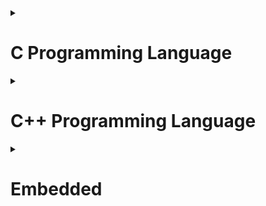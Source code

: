 <details>
<summary><h1>C Programming Language</h1></summary>
<!-- ----------------------------------C Bassic-------------------------------------------- -->
<details>
<summary><h2>C cơ bản</h2></summary>

<details>
<summary><h3>Kiểu dữ liệu</h3></summary>

- `uint8_t` = `unsigned char` là biến có 8 bit (ô nhớ), giá trị của biến này nằm trong khoảng từ $[0 \to (2^8-1)]$ hay $[0 \to 255]$
- `int8_t` = `char` là biến có 8 bit (ô nhớ), giá trị của biến này nằm trong khoảng từ $[(-\frac{2^8}{2}) \to (\frac{2^8}{2}-1)]$ hay $[(-128) \to 127]$
- `uint16_t` = `unsigned short` là biến có 16 bit (ô nhớ), giá trị của biến này nằm trong khoảng từ $[0 \to (2^{16}-1)]$ hay $[0 \to 65,535]$
- `int16_t` = `short` là biến có 16 bit (ô nhớ), giá trị của biến này nằm trong khoảng từ $[(-\frac{2^{16}}{2}) \to (\frac{2^{16}}{2}-1)]$ hay $[(-32,768) \to 32,767]$
- `uint32_t` = `unsigned int` là biến có 32 bit (ô nhớ), giá trị của biến này nằm trong khoảng từ $[0 \to (2^{32}-1)]$ hay $[0 \to 4,294,967,295]$
- `int32_t` = `int` là biến có 32 bit (ô nhớ), giá trị của biến này nằm trong khoảng từ $[(-\frac{2^{32}}{2}) \to (\frac{2^{32}}{2}-1)]$ hay $[(-2,147,483,648) \to 2,147,483,647]$
- `uint64_t` = `unsigned long long` là biến có 64 bit (ô nhớ), giá trị của biến này nằm trong khoảng từ $[0 \to (2^{64}-1)]$ hay $[0 \to 18,446,744,073,709,551,615]$
- `int64_t` = `long long` là biến có 64 bit (ô nhớ), giá trị của biến này nằm trong khoảng từ $[(-\frac{2^{64}}{2}) \to (\frac{2^{64}}{2}-1)]$ hay $[(-9,223,372,036,854,775,808) \to 9,223,372,036,854,775,807]$
- Nếu biến nằm ngoài khoảng giá trị của nó thì chương trình sẽ báo lỗi.

</details>

<details>
<summary><h3>Typedef</h3></summary>

- Cú pháp: 
```c 
typedef <Kiểu dữ liệu cũ> (<Kiểu dữ liệu tham số> tham số);
```
- `typedef` được sử dụng để định nghĩa một cái tên mới cho một kiểu dữ liệu đã tồn tại. 
Bằng cách sử dụng `typedef`, chúng ta có thể đặt một tên dễ nhớ và sử dụng lại cho một kiểu dữ liệu phức tạp hoặc có tên dài. 
- Ví dụ: 
```c
typedef int typeInt; //typeInt chính là int
typeInt a = 10;      //= int a = 10;
``` 
- Việc sử dụng `typedef` có thể giúp mã lệnh dễ đọc và dễ hiểu hơn, đặc biệt là khi bạn đang làm việc với các kiểu dữ liệu phức tạp như struct, con trỏ hoặc danh sách liên kết.

</details> 

<details>
<summary><h3>Hàm</h3></summary>

- Cú pháp: 
```c
<kiểu trả về> <tên hàm>(<tham số 1>, <tham số 2>, ...) 
{
  // Mã lệnh 
  // ...
  //return ...; (nếu kiểu trả về khác kiểu void)
}
```
- Ví dụ:
```c
int tinhTong(int a, int b) 
{
  return a+b; 
}
```
- Hàm đơn giản cũng chỉ là 1 chương trình
- Hàm được sử dụng khi cần lặp đi lặp lại 1 công việc giống nhau nhiều lần.
</details>

<details>
<summary><h3>Struct</h3></summary>

- Cú pháp: 
```c
struct <tên struct>
{
  // <kiểu dữ liệu 1> biến1;
  // <kiểu dữ liệu 2> biến2;
  // ...
};
```
- Ví dụ:
```c
struct sinhVien
{
  float diem;
  int tuoi;
};
```
- Struct dùng để định nghĩa một kiểu dữ liệu mới, bao gồm nhiều kiểu dữ liệu khác nhau.
- Có nhiều cách để khai báo phần tử cho biến có kiểu dữ liệu từ struct
- Cách 1:
```c
struct sinhVien sv1;
sv1.diem = 9.3;
sv1.tuoi = 20;
```
- Cách 2:
```c
struct sinhVien sv1;
sv1 = {.diem = 9.3, .tuoi = 20};
//hoặc sv1 = {.tuoi = 20, .diem = 9.3};
```
- Cách 3:
```c
struct sinhVien sv1;
sv1 = {9.3, 20};
```
- Ví dụ:
```c
struct sinhVien
{
  float diem;
  int tuoi;
};

int main()
{
  struct sinhVien sv1; //khai báo biến sv1 thuộc kiểu dữ liệu sinhVien
  //gán giá trị cho từng phần tử của sv1
  sv1.diem = 9.3;
  sv1.tuoi = 20;
  printf("%f %d", sv1.diem, sv1.tuoi);
  return 0;
}
```
Output: `9.300000 20`
</details>

<details>
<summary><h3>Vòng lặp</h3></summary>

<details>
<summary><h4>for()</h4></summary>

- Cú pháp:
```c
for(<vùng khởi tạo biến ban đầu>; <vùng điều kiện>; <vùng thuật toán>)
{
  //câu lệnh sẽ được thực hiện nếu điều kiện đúng
}
```
- Ví dụ:
```c
for(int i=0; i<10; i++)
{
  printf("%d ",i);
}
```
Output: `0 1 2 3 4 5 6 7 8 9`
- Cách vòng lặp for chạy:
  - Bước 1. Khởi tạo biến ban đầu
  - Bước 2. So sánh với điều kiện
  - Bước 3. Thực hiện chương trình bên trong vòng lặp (nếu điều kiện đúng)
  - Bước 4. Tăng giá trị
  - Bước 5. Thực hiện lại Bước 1 cho đến khi điều kiện sai
- Vùng khởi tạo biến ban đầu:
  - Ta có thể khởi tạo biến gì cũng được
  - Hoặc không khởi tạo biến (để trống vùng đó cũng được)
- Vùng điều kiện:
  - Thường vùng này sẽ là một lệnh so sánh (chương trình sẽ dừng khi điều kiện sai).
  - Đôi khi ta có thể để trống vùng này được.
  - Khi để trống thì điều kiện là luôn đúng (vòng for chạy mãi mãi)
- Vùng thuật toán:
  - Ta có thể để trống vùng này được
  - Vùng thuật toán sẽ được thực hiện sau khi chạy xong code ở bên trong vòng lặp for
</details>

<details>
<summary><h4>while()</h4></summary>

- Cú pháp:
```c
while(điều kiện)
{
  //câu lệnh sẽ được thực hiện nếu điều kiện đúng
}
```
- Ví dụ:
```c
int i = 0;
while(i<10)
{
  printf("%d ",i);
  i++;
}
```
Output: `0 1 2 3 4 5 6 7 8 9`
- Cách vòng lặp `while()` chạy:
  - Bước 1. Tạo biến ban đầu bên ngoài vòng `while()`.
  - Bước 2. So sánh với điều kiện.
  - Bước 3. Thực hiện chương trình bên trong vòng lặp (nếu điều kiện đúng).
  - Bước 4. Tăng giá trị cho biến.
  - Bước 5. Thực hiện lại Bước 1 cho đến khi điều kiện sai.
- Lưu ý:
  - Đôi khi vòng lặp `while()` sẽ không có câu lệnh so sánh trong điều kiện.
  - Khi đó `while(0)` (điều kiện bằng 0)-> vòng lặp sẽ không bao giờ chạy.
  - Khi đó `while(1)` (điều kiện khác 0) -> vòng lặp sẽ lặp lại vô hạn lần.
  - Chỉ khi có tác động từ bên ngoài để kích hoạt `exit(1)` thì `while(1)` mới dừng.
</details>

<details>
<summary><h4>do - while()</h4></summary>

- Cú pháp:
```c
do
{
  //câu lệnh sẽ được thực hiện đầu tiên hoặc nếu điều kiện đúng ở lần lặp thứ 2 trở đi
} while(điều kiện);
```
- Ví dụ:
```c
int i = 10;
do
{
  printf("%d ",i);
  i++;
} while(i<10);
```
Output: `10`
- Cách vòng lặp `do-while()` chạy:
  - Bước 1. Tạo biến ban đầu bên ngoài vòng `do-while()`.
  - Bước 2. Thực hiện chương trình bên trong vòng lặp (nếu là lần đầu chạy vòng lặp hoặc điều kiện đúng).
  - Bước 3. Tăng giá trị cho biến.
  - Bước 4. So sánh với điều kiện.
  - Bước 5. Thực hiện lại Bước 1 cho đến khi điều kiện sai.
- Lưu ý:
  - Vòng lặp `do-while()` khác với `while()` là sẽ thực hiện chương trình bên trong vòng lặp ít nhất 1 lần (kể cả khi điều kiện có sai).
  - Ứng dụng cho việc nhập dữ liệu từ bàn phím.
</details>

<details>
<summary><h4>Break</h4></summary>

- Cú pháp:
```c
break;
```
- Ví dụ:
```c
for(int i=0; i<10; i++)
{
  if(i==5) break;
  printf("%d\n",i);
}
```
Output: `0 1 2 3 4`
- `break` dùng để thoát ra khỏi vòng lặp ngay lặp tức
</details>

<details>
<summary><h4>Continue</h4></summary>

- Cú pháp:
```c
continue;
```
- Ví dụ:
```c
for(int i=0; i<10; i++)
{
  if(i==5) continue;
  printf("%d\n",i);
}
```
Output: `0 1 2 3 4 6 7 8 9`
- `continue` dùng để thoát ra khỏi vòng lặp hiện tại và thực hiện tiếp vòng lặp mới
</details>
</details>

<details>
<summary><h3>Cấu trúc rẽ nhánh</h3></summary>

<details>
<summary><h4>if() - else if() - else</h4></summary>

- Cú pháp:
```c
if(điều kiện)
{
  //câu lệnh sẽ được thực hiện nếu điều kiện đúng.
}
else if(điều kiện)
{
  //câu lệnh sẽ được thực hiện nếu điều kiện đúng.
}
else
{
  //câu lệnh sẽ được thực hiện nếu tất cả các điều kiện trên không đúng.
}
```
- Ví dụ:
```c
float diem = 9;
if(diem >= 8)
{
  printf("Gioi\n");
}
else if(diem >= 6.5)
{
  printf("Kha\n");
}
else if(diem >= 5)
{
  printf("Trung Binh\n");
}
else
{
  printf("Yeu\n");
}
```
Output: `10`
- Cách cấu trúc rẽ nhánh `if()` chạy:
  - Bước 1. Tạo biến ban đầu bên ngoài vòng `if()`.
  - Bước 2. So sánh tuần tự tất cả các điều kiện
  - Bước 3. Khi gặp điều kiện đúng, thực hiện chương trình bên trong điều kiện đó
  - Bước 4. Thoát ra khỏi cấu trúc `if() - else if() - else` (kể cả điều kiện phía sau có đúng).
- Lưu ý:
  - `if() - else if() - else` chỉ thực hiện so sánh tuần tự tất cả các điều kiện.
  - Chương trình sẽ thoát ra khỏi cấu trúc `if() - else if() - else` sau khi thực hiện hết chương trình bên trong điều kiện đúng đầu tiên.
  - Và không so sánh những điều kiện còn lại dù điều kiện sau đó có đúng.
</details>

<details>
<summary><h4>switch() - case</h4></summary>

- Cú pháp:
```c
switch(biến)
{
  case constant1:
    //lệnh
    break;
  case constant2:
    //lệnh
    break;
  .
  .
  .
  default:
    //lệnh
}
```
- Ví dụ:
```c
int a = 1;
switch a:
{
  case 0:
    printf("0\n");
    break;
  case 1:
    printf("1\n");
    break;
  .
  .
  .
  default:
    printf("dafault\n");
}
```
Output: `1`
- Cách cấu trúc lựa chọn `switch() - case` chạy:
  - Bước 1. Tạo biến ban đầu bên ngoài vòng `switch() - case`.
  - Bước 2. So sánh tuần tự biến có bằng một trong số các giá trị có trong `case` hay không. Nếu không có thì sẽ thực hiện chương trình ở `default`.
  - Bước 3. Khi gặp giá trị đúng, thực hiện chương trình bên trong `case` đó.
  - Bước 4. Thoát ra khỏi cấu trúc `switch() - case`.
- Lưu ý:
  - Mỗi `case` đều phải có `break;`. 
  - Trừ `default` mới không cần `break;`
  - Nếu không có `break;` thì chương trình sẽ bắt đầu chạy từ case đúng cho đến hết tất cả các lệnh của code block trong `switch() - case`
</details>
</details>

<details>
<summary><h3>Enum</h3></summary>

- Cú pháp:
```c
enum <tên kiểu dữ liệu mới> {giá trị 1, giá trị 2,...,giá trị n};
```
- Ví dụ:
```c
enum Thu {Thu2, Thu3, Thu4,..., CN};
enum Thu thu = Thu2; //`thu` có kiểu dữ liệu là `Thu` và giá trị bằng `Thu2` (hay là 0)
```
- Hoặc sử dụng `typedef`
```c
typedef enum {Thu2, Thu3, Thu4 = 4, Thu5, Thu6, Thu7 = 10, CN}Thu;
Thu thu = Thu2; //`thu` có kiểu dữ liệu là `Thu` và giá trị bằng `Thu2` (hay là 0)
printf("%d\n", Thu2); //Output: 0
printf("%d\n", Thu3); //Output: 1
printf("%d\n", Thu4); //Output: 4
printf("%d\n", Thu5); //Output: 5
printf("%d\n", Thu6); //Output: 6
printf("%d\n", Thu7); //Output: 10
printf("%d\n", CN);   //Output: 11
```
- `enum` được dùng để biến tên thành số.
- Mục đích là để người đọc dễ hiểu code.
- Phần tử đầu tiên trong `enum` có giá trị là 0 (nếu không gán giá trị).
- Và các phần tử tiếp theo có giá trị tăng thêm 1 so với phần tử trước đó.
- Ta cũng có thể gán giá trị cho từng phần từ bằng toán tử `=` trong khai báo `enum`
- Lúc đó, những phần tử theo sau phần tử được gán giá trị sẽ được tăng thêm 1 so với phần tử trước nó (ví dụ ở trên).
</details>
</details>
<!-- ----------------------------------Pointer-------------------------------------------- -->
<details>
<summary><h2>Con trỏ</h2></summary>

<details>
<summary><h4>Pointer</h4></summary>

- Cú pháp:
```c
<kiểu dữ liệu của biến mà con trỏ trỏ tới> *<tên con trỏ>;
```
- Ví dụ:
```c
int *ptr;
```
- Con trỏ (Pointer) có 3 giá trị chính là: `&ptr`, `ptr` và `*ptr`.
- `&ptr` là địa chỉ của con trỏ.
- `ptr` là giá trị của con trỏ = địa chỉ của biến mà con trỏ trỏ tới.
- `*ptr` là giá trị của biến mà con trỏ trỏ tới.
- Sử dụng:
```c
#include <stdio.h>

int main()
{
    int a = 10;
    int *ptr = &a;

    printf("Dia chi cua ptr _ &ptr = %p\n", &ptr);
    printf("Gia tri cua ptr _ ptr = %p\n", ptr);
    printf("Gia tri ma con tro ptr tro toi _ *ptr = %d\n", *ptr);
    printf("Dia chi cua bien a _ &a = %p\n", &a);
    printf("Gia tri cua bien a _ a = %d\n", a);

    return 0;
}
```
Output: 
```c
Dia chi cua ptr _ &ptr = 0061FF18
Gia tri cua ptr _ ptr = 0061FF1C
Gia tri ma con tro ptr tro toi _ *ptr = 10
Dia chi cua bien a _ &a = 0061FF1C
Gia tri cua bien a _ a = 10
```
- Như vậy ta thấy: `ptr = &a`, `*ptr = a`.
- Lưu ý:
  - Kiểu dữ liệu trả về của con trỏ phải trùng với kiểu dữ liệu mà biến của con trỏ trỏ tới.
- Con trỏ `void`
  - Kiểu dữ liệu `void` khi được khai báo cho con trỏ, con trỏ đó có thể trỏ đến mọi kiểu dữ liệu.
  - Khi là con trỏ `void` ta vẫn có lấy địa chỉ và giá trị con trỏ được.
  - Nhưng không lấy được giá trị mà con trỏ trỏ đến.
  - Để lấy giá trị mà con trỏ `void` trỏ đến, ta phải gán kiểu dữ liệu cho con trỏ mới có thể truy xuất giá trị của biến mà con trỏ đó trỏ tới.
- Ví dụ:
```c
#include <stdio.h>

int main()
{
    int a = 10;
    void *ptr = &a;
    
    printf("Dia chi cua ptr: %p\n", &ptr);
    printf("Gia tri cua ptr: %p\n", ptr);
    printf("Gia tri ma con tro ptr tro toi: %d\n", *ptr);
    printf("Dia chi cua bien a: %p\n", &a);
    printf("Gia tri cua bien a: %d\n", a);

    return 0;
}
```
Output: 
```c
Pointer.c: In function 'main':
Pointer.c:10:52: warning: dereferencing 'void *' pointer
     printf("Gia tri ma con tro ptr tro toi: %d\n", *ptr);
                                                    ^~~~
Pointer.c:10:5: error: invalid use of void expression
     printf("Gia tri ma con tro ptr tro toi: %d\n", *ptr);
     ^~~~~~
```
- Ép kiểu thành `int *`
```c
#include <stdio.h>

int main()
{
    int a = 10;
    void *ptr = &a;

    printf("Dia chi cua ptr: %p\n", &ptr);
    printf("Gia tri cua ptr: %p\n", ptr);
    printf("Gia tri ma con tro ptr tro toi: %d\n", *((int*)ptr));
    printf("Dia chi cua bien a: %p\n", &a);
    printf("Gia tri cua bien a: %d\n", a);

    return 0;
}
```
Output: 
```c
Dia chi cua ptr: 0061FF18
Gia tri cua ptr: 0061FF1C
Gia tri ma con tro ptr tro toi: 10
Dia chi cua bien a: 0061FF1C
Gia tri cua bien a: 10
```
</details>

<details>
<summary><h4>Pointer NULL</h4></summary>

- Vấn đề thực tế:
```c
#include <stdio.h>

int main()
{
    int *ptr;
    printf("%p\n",&ptr);
    printf("%p\n",ptr);
    printf("%d\n",*ptr);
    return 0;
}
```
Output: 
```c
0061FF1C
00400080
17744
```
- Khi này con trỏ mà ta khai báo trỏ đến vùng nhớ không xác định
- Không thể kiểm soát vùng nhớ, dễ gây ra hiện lấy hoặc thay đổi sai giá trị làm sai cả chương trình.
- Giải pháp:
- Ta cần khai báo con trỏ chưa dùng đến bằng `NULL` để con trỏ không trỏ vào đâu cả.
- Cú pháp:
```c
<kiểu dữ liệu của biến mà con trỏ trỏ tới> *<tên con trỏ> = NULL;
```
- Ví dụ:
```c
int *ptr = NULL;
```
- Khắc phục:
```c
#include <stdio.h>

int main()
{
    int *ptr = NULL;
    printf("%p\n",&ptr);
    printf("%p\n",ptr);
    printf("%d\n",*ptr);
    return 0;
}
```
Output:
```c
0061FF1C
00000000

```
- Nhìn vào Output của đoạn code trên, ta có thể thấy:
  - Con trỏ `NULL` vẫn có địa chỉ.
  - Nhưng con trỏ `NULL` không có giá trị cũng như giá trị của biến mà con trỏ trỏ đến.
- Lưu ý:
  - Khi khai báo con trỏ mà chưa sử dụng. Ta nên khai báo con trỏ đó bằng `NULL`.
  - Sau khi sử dụng xong con trỏ. Ta cũng nên khai báo con trỏ đó bằng `NULL`.
</details>

<details>
<summary><h4>Function Pointer</h4></summary>

- Cú pháp:
```c
<kiểu dữ liệu của hàm mà con trỏ trỏ tới> (*<tên con trỏ>)(<kiểu dữ liệu tham số 1>, <kiểu dữ liệu tham số 2>,...);
```
- Ví dụ:
```c
int (*phepTinh)(int, int);
```
- Sử dụng:
```c
#include <stdio.h>

int tong(int a, int b)
{
  return a+b;
}

int main()
{
    int a = 10, b = 20;
    int (*phepTinh)(int, int) = tong;
    printf("%d + %d = %d", a, b, phepTinh(a,b));
    return 0;
}
```
Output: `10 + 20 = 30`
- Con trỏ hàm dùng để thay thế cho hàm.
- Con trỏ hàm phải cùng kiểu dữ liệu trả về và tham số truyền vào giống như hàm
- Ứng dụng để tạo một hàm tổng quát, mà hàm tổng quát đó có thể gọi nhiều hàm con có cùng kiểu dữ liệu trả về và tham số giống nhau (sử dụng con trỏ hàm là input parameter).
- Ví dụ:
```c
#include <stdio.h>

void tong(int a, int b)
{
  printf("%d + %d = %d\n", a, b, a+b);
}

void hieu(int a, int b)
{
  printf("%d - %d = %d\n", a, b, a-b);
}

void tich(int a, int b)
{
  printf("%d * %d = %d\n", a, b, a*b);
}

void tinhToan(void (*phepTinh)(int, int), int a, int b)
{
  phepTinh(a,b);
}

int main()
{
  tinhToan(tong, 9, 3);
  tinhToan(hieu, 9, 3);
  tinhToan(tich, 9, 3);
  return 0;
}
```
- Ép kiểu con trỏ thường `void *ptr` về thành con trỏ hàm `void (*ptr)(int, int)`
```c
int *ptr = tong;
((void (*)(int, int))ptr)(9,8);
```
Output: `9 + 8 = 17`
</details>

<details>
<summary><h4>Array of Function Pointer</h4></summary>

- Cú pháp:
```c
<kiểu dữ liệu của hàm mà con trỏ trỏ tới> (*<tên con trỏ>[])(<kiểu dữ liệu tham số 1>, <kiểu dữ liệu tham số 2>,...) = {địa chỉ hàm 1, địa chỉ hàm 2,...};
```
- Ví dụ:
```c
int (*phepTinh[])(int, int) = {tong, hieu, tich};
```
- Mục đích là gom nhóm những hàm có kiểu trả về và tham số giống nhau lại giúp dễ quản lý và sử dụng.
- Sử dụng:
```c
#include <stdio.h>

void tong(int a, int b)
{
  printf("%d + %d = %d\n", a, b, a+b);
}

void hieu(int a, int b)
{
  printf("%d - %d = %d\n", a, b, a-b);
}

void tich(int a, int b)
{
  printf("%d * %d = %d\n", a, b, a*b);
}

int main()
{
  void (*phepToan[])(int, int) = {tong, hieu, tich};
  phepToan[0](10, 20);
  phepToan[1](10, 20);
  phepToan[2](10, 20);
  //hoặc
  enum PhepToan{tong, hieu, tich};
  phepToan[tong](10, 20);
  phepToan[hieu](10, 20);
  phepToan[tich](10, 20);
  return 0;
}
```
Output: 
```c
10 + 20 = 30
10 - 20 = -10
10 * 20 = 200
```
- Mảng con trỏ hàm dùng để gọi nhiều hàm có cùng kiểu dữ liệu trả về và tham số đầu vào

</details>

<details>
<summary><h4>Pointer to Pointer</h4></summary>

- Cú pháp:
```c
<kiểu dữ liệu mà con trỏ cấp 1 trỏ đến> **<tên con trỏ cấp 2>;
```
- Ví dụ:
```c
int **ptrToPtr;
```
- Con trỏ cấp 2 chứa địa chỉ của con trỏ cấp 1.
- Con trỏ cấp 2 có 4 giá trị:
  - `&ptrToPtr` là địa chỉ của con trỏ cấp 2.
  - `ptrToPtr` là giá trị của con trỏ cấp 2 - địa chỉ của con trỏ cấp 1.
  - `*ptrToPtr` là giá trị của con trỏ cấp 1 - địa chỉ của biến.
  - `**ptrToPtr` là giá trị của biến.
</details>

<details>
<summary><h4>Sizeof(Pointer)</h4></summary>

- Kích thước của con trỏ phụ thuộc vào kiến trúc của vi xử lý
  - Kiến 64bit -> kích thước con trỏ = 8 bytes
  - Kiến 32bit -> kích thước con trỏ = 4 bytes
  - Kiến 16bit -> kích thước con trỏ = 2 bytes
</details>
</details>

<!-- ----------------------------------Phan Vung Nho---------------------------------------- -->
<details>
<summary><h2>Phân vùng nhớ</h2></summary>

- **Phân vùng nhớ trên bộ nhớ RAM:**
![markdown](https://i.imgur.com/EH12v2c.png)
- Khi chương trình được nạp vào vi xử lý thì sẽ được lưu vào phân vùng flash (khi tắt nguồn thì flash vẫn lưu thông tin)
- Khi chạy chương trình thì sẽ copy source code để đổ sang RAM
- Tại vì tốc độ truy xuất ở RAM sẽ nhanh hơn Flash
- Ưu điểm Flash: lưu dữ liệu được dù có tắt nguồn
- Nhược điểm Flash: tốc độ truy xuất rất chậm
- Ưu điểm RAM: tốc độ truy xuất rất chậm
- Nhược điểm RAM: dữ liệu bị xóa sau khi tắt nguồn (mất hết data)
- **Text:**
  - Khi chạy một chương trình thì sẽ copy câu lệnh từ bộ nhớ Flash sang bộ nhớ RAM và được lưu ở phân vùng Text.
  - Quyền truy cập chỉ Read và nó chưa lệnh để thực thi nên tránh sửa đổi instruction.
  - Chứa khai báo hằng số trong chương trình (.rodata)
- **Data:**
  - Quyền truy cập là read-write.
  - Chứa biến toàn cục or biến static với giá trị khởi tạo khác không.
  - Được giải phóng khi kết thúc chương trình.
- **Bss:**
  - Quyền truy cập là read-write.
  - Chứa biến toàn cục or biến static với giá trị khởi tạo bằng không or không khởi tạo.
  - Được giải phóng khi kết thúc chương trình.
- **Stack:**
  - Quyền truy cập là read-write.
  - Được sử dụng cấp phát cho biến local, input parameter của hàm,…
  - Sẽ được giải phóng khi ra khỏi block code/hàm
- **Heap:**
  - Quyền truy cập là read-write.
  - Được sử dụng để cấp phát bộ nhớ động như: Malloc, Calloc, Realloc…
  - Sẽ được giải phóng khi gọi hàm free,…

<details>
<summary><h3>Cấp phát động</h3></summary>

- Cấp phát động là cấp phát bộ nhớ trong quá trình chạy chương trình.
- Cấp phát động có cấp các địa chỉ bộ nhớ không cần liền kề nhau.
- Có 3 hàm thường dùng trong cấp phát động là: `Malloc()`, `Calloc()`, `Realloc()`.
- `Malloc()` và `Calloc()` là hai hàm dùng để cấp phát bộ nhớ động.
- `Realloc()`dùng để thay đổi kích thước của phần tử đã được cấp vùng nhớ động.
- Vùng nhớ chỉ được giải phóng khi gọi hàm `free()`.
- Cú pháp hàm `Malloc()`:
```c
void *malloc(<Kích thước bộ nhớ cần cấp (byte)>);
```
- Ví dụ cho việc sử dụng hàm `Malloc()`:
```c
int *ptr = (int *)malloc(10 * sizeof(int));
free(ptr);
```
- Trong đó:
  - `int *ptr` tạo ra con trỏ để chứa vùng nhớ sau khi cấp phát động.
  - `(int *)` ép hàm `malloc()` từ kiểu `void *` về kiểu `int *`.
  - `10` số lượng phần tử muốn cấp.
  - `sizeof(int)` kích thước (byte) của 1 biến kiểu int.
  - `(10*sizeof(int))` kích thước (byte) của 10 phần tử kiểu int.
  - `free(ptr)` giải phóng vùng nhớ sau khi cấp phát động.

- Cú pháp hàm `Calloc()`:
```c
void *calloc(<số lượng thành viên>, <Kích thước của kiểu dữ liệu thành viên>);
```
- Ví dụ cho việc sử dụng hàm `Calloc()`:
```c
int *ptr = (int *)calloc(10, sizeof(int));
free(ptr);
```
- Trong đó:
  - `int *ptr` tạo ra con trỏ để chứa vùng nhớ sau khi cấp phát động.
  - `(int *)` ép hàm `calloc()` từ kiểu `void *` về kiểu `int *`.
  - `10` số lượng phần tử muốn cấp.
  - `sizeof(int)` kích thước (byte) của 1 biến kiểu int.
  - `free(ptr)` giải phóng vùng nhớ sau khi cấp phát động.

- Cú pháp hàm `Realloc()`:
```c
void *realloc(<Con trỏ đã được cấp phát bộ nhớ động trước đó>, <Kích thước dữ liệu mới>);
```
- Ví dụ cho việc sử dụng hàm `Realloc()`:
```c
int *ptr = (int *)malloc(10*sizeof(int));
ptr = (int *)realloc(ptr, 15*sizeof(int));
free(ptr);
```
- Trong đó:
  - `ptr` con trỏ muốn thay đổi kích thước cấp phát động.
  - `(int *)` ép hàm `realloc()` từ kiểu `void *` về kiểu `int *`.
  - `15 * sizeof(int)` là kích thước dữ liệu mới.
  - `free(ptr)` giải phóng vùng nhớ sau khi cấp phát động.
</details>
</details>
<!-- -----------------------------------Bien------------------------------------------ -->
<details>
<summary><h2>Biến</h2></summary>

<details>
<summary><h3>Extern</h3></summary>

- Biến `extern` được sử dụng khi cần gọi biến hay hàm từ các file khác nhau.
- Biến `extern` bản chất là thông báo cho chương trình biết có thể sử dụng biến này từ file này sang file khác.
- Biến `extern` chỉ cần khai báo 1 lần ở 1 file duy nhất sau đó sử dụng như 1 biến global bình thường ở tất cả các file.
- ***Lưu ý:*** khi khai báo biến `extern` **không được gán giá trị** cho biến.
- Ví dụ:
```c
extern int a = 10; // lỗi

extern int b;
b = 10; //hợp lệ
```
</details>

<details>
<summary><h3>Static</h3></summary>

Biến `static` có hai loại đó là `static toàn cục` và `static cục bộ`:<br>
`Static cục bộ` 
- Biến `static `sẽ được lưu vào phân vùng nhớ data nên biến static sẽ được lưu hết vòng đời của chương trình.
- Vậy nên dù có ra khỏi code block thì biến `static cục bộ` vẫn giữ nguyên giá trị trước đó là không bị reset như những biến bình thường.
- Ví dụ:
```c
#include <stdio.h>

void testNormal()
{
    int n = 10;
    printf("Normal n = %d\n", n);
    n++;
}

void testStatic()
{
    static int s = 10;
    printf("Static s = %d\n\n", s);
    s++;
}

int main()
{
    printf("Goi lan 1\n");
    testNormal();
    testStatic();
    printf("Goi lan 2\n");
    testNormal();
    testStatic();
    printf("Goi lan 3\n");
    testNormal();
    testStatic();
    return 0;
}
```
Output:
```c
Goi lan 1
Normal n = 10
Static s = 10

Goi lan 2
Normal n = 10
Static s = 11

Goi lan 3
Normal n = 10
Static s = 12
```
`Static toàn cục` 
- Biến `Static toàn cục` sẽ chỉ được sử dụng trong file chứa nó.
- Biến `Static toàn cục` **không thể** gọi qua file khác bằng bất cứ cách nào. Dù có sử dụng từ khóa `extern` hay `#include<thư viện>` cũng không lấy được.
- Biến `Static toàn cục` được sử dụng khi hàm hay biến chỉ được phép sử dụng nội bộ trong file. Người code không muốn người khác lấy dữ liệu biến đó ra ngoài file.
</details>

<details>
<summary><h3>Volatile</h3></summary>

- Khi chạy chế độ optimize thì compiler sẽ xóa bớt những dòng lệnh giống nhau nhưng lặp lại quá nhiều lần.
- Điều này khiến chương trình dễ sai. Nhất là khi có ngắt trong hệ thống.
- Biến `volatile` được tạo ra để khắc phục vấn đề này.
- Biến `volatile` được sử dụng khi **không** muốn tối ưu biến khi chạy chế độ optimize.
- Khi đó toàn bộ chương trình sẽ được compiler optimize trừ những biến có khai báo từ khóa `static`.
- Ví dụ:
```c
volatile int a; //chương trình sẽ không tối ưu biến a
```
</details>

<details>
<summary><h3>Register</h3></summary>

- Khi chạy chương trình thì **RAM** sẽ gửi dữ liệu cho **thanh ghi** (register), sau đó **thanh ghi** mới chuyển dữ liệu đó vào **bộ xử lý trung tâm** để thực hiện việc tính toán.
- Điều này khiến cho chương trình mất rất nhiều thời gian vì phải truyền dữ liệu qua lại giữa: **RAM**, **thanh ghi (register)** và **ALU (bộ xử lý trung tâm)**.
- Vì vậy biến `register` được tạo ra với mục đích tối ưu tốc độ chương trình.
- Biến `register` được lưu trực tiếp trên thanh ghi, từ đó giảm đường truyền xuống chỉ còn truyền giữa: **thanh ghi (register)** và **ALU (bộ xử lý trung tâm)**.
- Vậy nên biến `register` có thể tối ưu tốc độ của chương trình.
- Ví dụ:
```c
register int a;
```
- Lưu ý:
  - Biến `register` không bị giới hạn khai báo số lượng biến tối đa. 
  - Nhưng thanh ghi là có hạn. Nếu khai báo quá nhiều thì biến `register` sẽ lưu tạm trên RAM. Sau đó sẽ nạp lần lượt các biến dư từ RAM vào thanh ghi từ đó làm giảm đi tốc của chương trình.
  - Biến `register` không có địa chỉ vì biến `register` không nằm trên RAM.
</details>

</details>
<!-- ----------------------------------Struct-------------------------------------------- -->
<details>
<summary><h2>Struct</h2></summary>

- Cú pháp:
```c
struct <tên struct>{
  //kiểu dữ liệu1    tên biến1
  //kiểu dữ liệu2    tên biến2...
};
```
- Struct là một kiểu dữ liệu do người dùng tự định nghĩa.
- Struct bao gồm nhiều biến có nhiều kiểu dữ liệu khác nhau.
- Kích thước của struct bằng bội số của kiểu dữ liệu lớn nhất.
- Một lần quét dữ liệu sẽ do kiến trúc của vi xử lý quyết định.
- Ví dụ:
  - Kiến trúc 32bit -> quét một lần 4byte
  - Kiến trúc 64bit -> quét một lần 8byte
- Chính vì cách quét dữ liệu như vậy nên sẽ có hiện tượng padding (ô nhớ trống).
- Để khắc phục hiện tượng này thì ta nên sắp xếp thứ tự các kiểu dữ liệu một cách hợp lý.
- Ví dụ:
```c
#include <stdio.h>

struct sinhVien1{
  int maSV;
  double diemTB;
  int tuoi;
  char TenSV[5];
};

struct sinhVien2{
  int maSV;
  int tuoi;
  char TenSV[5];
  double diemTB;
};

int main()
{
    printf("Size sinhVien1: %d\n", sizeof(struct sinhVien1));
    printf("Size sinhVien2: %d\n", sizeof(struct sinhVien2));
    return 0;
}
```
Output:
```c
Size sinhVien1: 32
Size sinhVien2: 24
```
</details>
<!-- ----------------------------------Union-------------------------------------------- -->
<details>
<summary><h2>Union</h2></summary>

- Cú pháp:
```c
union <tên union>{
  //kiểu dữ liệu1    tên biến1
  //kiểu dữ liệu2    tên biến2...
};
```
- Union cũng tương tự như Struct là kiểu dữ liệu do người dùng tự định danh.
- Union cũng bao gồm nhiều biến có nhiều kiểu dữ liệu khác nhau như Struct.
- Tuy nhiên Union khác Struct ở một điểm đó là tất cả các biến của Union đều có chung một địa chỉ.
- Kích thước của Union bằng bội số của biến thành viên có kích thước lớn nhất.
- Một lần quét dữ liệu của Union cũng sẽ do kiến trúc của vi xử lý quyết định.
- Ví dụ:
```c
#include <stdio.h>

union sinhVien{
  int maSV;
  int tuoi;
  char TenSV[5];
  double diemTB;
};

int main()
{
    printf("Size sinhVien: %d\n", sizeof(union sinhVien));
    return 0;
}
```
Output:
`Size sinhVien: 8`
- Vì union sử dụng chung 1 địa chỉ và 1 vùng nhớ duy nhất cho tất cả các biến nên union chỉ được sử dụng khi những biến thành viên không đồng thời cùng tồn tại hoặc muốn ghi và kiểm soát từng giá trị khi truyền vào một vùng nhớ nào đó.
- Ví dụ:
```c
#include <stdio.h>
#include <stdint.h>
#include <string.h>

typedef union{
    struct{
        uint8_t id[1];
        uint8_t data[4];
        uint8_t checkSum[1];
    }object;
    uint8_t array[6];
}dataFrame;

int main()
{
    dataFrame frame1;
    frame1.object.id[0] = 1;
    frame1.object.data[0] = 0;
    frame1.object.data[1] = 1;
    frame1.object.data[2] = 2;
    frame1.object.data[3] = 3;
    frame1.object.checkSum[0] = 8;
    for(int i=0; i<6; i++)
    {
        printf("%d ",frame1.array[i]);
    }
    return 0;
}
```
Output: `1 0 1 2 3 8`
- Chương trình trên để nhập dữ liệu vào frame dữ liệu để có thể truyền đi một cách dễ dàng.
- Những thành phần trong Struct của đoạn chương trình ở phía trên đó là những thành phần của data frame.
- Array chính là data frame đã được liên kết hoàn chỉnh.
</details>
<!-- ----------------------------------Compiler-------------------------------------------- -->
<details>
<summary><h2>Compiler</h2></summary>

- Compiler là quá trình biên dịch từ ngôn ngữ bậc cao sang mã máy.
- Compiler có 4 quá trình chính:
  - Tiền xử lý (Pre-processor)
  - Compiler.
  - Assembler.
  - Linker.
![Compiler](https://i0.wp.com/tapit.vn/wp-content/uploads/2017/07/GCC_CompilationProcess.png?zoom=2)

1. Giai đoạn tiền xử lý – Preprocessor
- Cú pháp để khởi chạy tiền xử lý là: `gcc -E main.c -o main.i`
- Nhận mã nguồn
- Xóa bỏ tất cả chú thích, comments của chương trình
- Chỉ thị tiền xử lý (bắt đầu bằng #) cũng được xử lý
- Ví dụ: chỉ thị #include cho phép ghép thêm mã chương trình của một tệp tiêu để vào mã nguồn cần dịch. Các hằng số được định nghĩa bằng #define sẽ được thay thế bằng giá trị cụ thể tại mỗi nơi sử dụng trong chương trình.
2. Cộng đoạn dịch Ngôn Ngữ Bậc Cao sang Assembly (Compiler)
- Cú pháp để khởi chạy Compiler là: `gcc main.i -S -o main.s`
- Phân tích cú pháp (syntax) của mã nguồn NNBC
-	Chuyển chúng sang dạng mã Assembly là một ngôn ngữ bậc thấp (hợp ngữ) gần với tập lệnh của bộ vi xử lý.
3. Công đoạn dịch Assembly
- Cú pháp để khởi chạy Assembler là: `gcc -c main.s -o main.o`
-	Dich chương trình => Sang mã máy 0 và 1
-	Một tệp mã máy (.obj) sinh ra trong hệ thống sau đó.
4. Giai đoạn Linker
-	Trong giai đoạn này mã máy của một chương trình dịch từ nhiều nguồn (file .c hoặc file thư viện .lib) được liên kết lại với nhau để tạo thành chương trình đích duy nhất
-	Mã máy của các hàm thư viện gọi trong chương trình cũng được đưa vào chương trình cuối trong giai đoạn này.
-	Chính vì vậy mà các lỗi liên quan đến việc gọi hàm hay sử dụng biến tổng thể mà không tồn tại sẽ bị phát hiện. Kể cả lỗi viết chương trình chính không có hàm main() cũng được phát hiện trong liên kết.
- Kết thúc quá trình tất cả các đối tượng được liên kết lại với nhau thành một chương trình có thể thực thi được (executable hay .exe) thống nhất.


</details>
<!-- ----------------------------------Macro-------------------------------------------- -->
<details>
<summary><h2>Marcro</h2></summary>

- Macro đơn giản là thay thế một tên nào đó thành một đoạn chương trình.
- Macro thường dùng để gán giá trị cho biến, macro if-else, macro hàm, định nghĩa cho thư viện.
- Macro được dùng để viết thư viện cho các dòng vi điều khiển để có thể chỉ sử dụng 1 chương trình mà vẫn có thể nạp cho nhiều dòng vi điều khiển khác nhau.
- Ví dụ sử dụng để định nghĩa cho biến:
```c
#include <stdio.h>

#define PI 3.14

int main()
{
    printf("So pi = %f", PI);
    return 0;
}
```
- Ví dụ sử dụng để định nghĩa cho if-else:
```c
#include <stdio.h>

#define SIZE 20

int main()
{
    #if SIZE > 20
    printf("size lon hon 20");

    #elif SIZE == 20
    printf("size bang 20");

    #else
    printf("size nho hon 20");
    #endif
    return 0;
}
```
- Ví dụ sử dụng để định nghĩa cho hàm:
```c
#include <stdio.h>
#include <stdint.h>

#define CREATE_FUNC(func_name, cmd) \
void func_name()                    \
{                                   \
    printf(cmd);                    \
}
//hoặc nếu muốn cho macro tự hiểu cmd là chuỗi thì ta dùng dấu '#'
//printf(#cmd);
CREATE_FUNC(Func1, "Func1: abc\n");
CREATE_FUNC(Func2, "Func2: xyz\n");

int main()
{
    Func1();
    Func2();
    return 0;
}
```
- Ví dụ sử dụng để định nghĩa cho thư viện:
```c
#include <stdio.h>

#ifndef STM32 //Kiểm tra xem đã có định nghĩa STM32 này chưa. nếu chưa định nghĩa STM32. nếu rồi thì sẽ bỏ qua.
#define STM32 //thì định nghĩa STM32

int a = 10;   //trong định nghĩa STM32 thì có biến int a = 10;

#endif        //kết thúc #ifndef
```
- Ví dụ sử dụng để định nghĩa cho nhiều vi điều khiển:
```c
#define MCU STM32

#if MCU == STM32
//Câu lệnh cho dòng STM32
#elif MCU == PIC
//Câu lệnh cho dòng PIC
#elif MCU == ESP32
//Câu lệnh cho dòng ESP32
#else
printf("không có dòng vi điều khiển phù hợp");
#endif
```
</details>

<!-- ----------------------------------Function------------------------------------------ -->
<details>
<summary><h2>Function</h2></summary>

**Cách hoạt động của Function:**
- Giả sử MCU có kiến trúc 32 bit
- Bước 1: Chạy từ địa chỉ 0x00 (Top of Stack) đến 0x04 (Reset Handler) Reset Handler sẽ khởi tạo:
  - Program Counter: Bộ đếm + đọc giá trị.
  - Stack Pointer: Bộ nhớ (lưu địa chỉ tiếp theo của Program Counter)
- Bước 2: Chương trình cứ tiếp tục thực thi các câu lệnh từ địa chỉ thấp đến địa chỉ cao. Đến khi gặp hàm.
- Bước 3: Khi gặp hàm, Program Counter sẽ lưu địa chỉ hàm và nhảy đến địa chỉ đó để thực hiện lệnh. Lúc đó Stack Pointer sẽ lưu địa chỉ tiếp theo của Program Counter trước khi Program Counter nhảy đến hàm.
- Bước 4: Sau khi thực hiện xong tất cả các lệnh trong hàm. Program Counter sẽ lấy địa chỉ mà Stack Pointer đang giữ và cho vào chương trình. Chương trình sẽ chạy tiếp các lệnh tiếp theo, lệnh trước khi Program Counter nhảy đến hàm.

**So sánh Function và Marco Function:**
|             | Function      | Macro Function   |
|---|---|---|
| Ưu điểm     | Ít tốn bộ nhớ | Tốc độ nhanh     |
| Khuyết điểm | Tốc độ chậm   | Tốn nhiều bộ nhớ |

**Inline Function**
- Chương trình sẽ build Inline Function ra thành mã Assembly. Sau đó dán mã Assembly đó vào đoạn chương trình.
- Vậy nên kích thước chương trình sẽ lớn nhưng tốc độ nhanh hơn.

</details>
</details>

<details>
<summary><h1>C++ Programming Language</h1></summary>

  <details>
  <summary><h2>Class</h2></summary>

  Class bao gồm 2 thành phần là:
  - Thuộc tính (Properties)
  - Phương thức (Method)
  Ví dụ:
    ```cpp
    #include <iostream>
    #include <string>

    using namespace std;

    class SinhVien{
        private: 
            int MSSV; //properties
            string TEN;
            string LOP;
            int NAM_SINH;
        public:
            int tuoi(); //method
    };

    int SinhVien::tuoi(){
        return 2023-NAM_SINH;
    }
    ```
  - Hàm tạo (Constructor): Là hàm có tên trùng với tên Class và được gọi mỗi khi tạo Object bằng Class đó.
  - Hàm hủy (Destructor): Là hàm có tên trùng với tên Class nhưng có dấu ‘~’ phía trước và được gọi mỗi khi thu hồi vùng nhớ Object của một Class.
    ```cpp
    #include <iostream>
    #include <string>

    using namespace std;

    class SinhVien{
        private: 
            int MSSV;
            string TEN;
            string LOP;
            int NAM_SINH;
            int TUOI;
        public:
            SinhVien();
            ~SinhVien();
    };

    SinhVien::SinhVien(){
        cout << "Ham tao duoc goi" << endl;
    }

    SinhVien::~SinhVien(){
        cout << "Ham huy duoc goi" << endl;
    }

    int main()
    {
        cout << "Bat dau" << endl;
        if(1){
            SinhVien x;
        }
        cout << "ket thuc" << endl;
        return 0;
    }
    ```
  - Output:
    ```cpp
    Bat dau
    Ham tao duoc goi
    Ham huy duoc goi
    ket thuc
    ```

  <summary><h3>Static</h3></summary>

  - Khi sử dụng Static trong Class thì tất cả Object trong Class đều sử dụng chung  một địa chỉ  Static Property đó.
  - Ví dụ:
    ```cpp
    #include <iostream>
    #include <string>

    using namespace std;

    class SinhVien{
      private: 
        static int MSSV;
        string TEN;
        string LOP;
      public:
        SinhVien(string, string);
        void display();
    };

    int SinhVien::MSSV = 0;

    SinhVien::SinhVien(string TEN, string LOP){
      this->TEN = TEN;
      this->LOP = LOP;
    }

    void SinhVien::display(){
      this->MSSV++;
      cout << "MSSV: " << MSSV << endl;
      cout << "TEN: " << TEN << endl;
      cout << "LOP: " << LOP << endl;
    }

    int main()
    {
      SinhVien a("Loc", "9A3");
      SinhVien b("Dat", "9A5");
      a.display();
      cout << "-----------" << endl;
      b.display();
      return 0;
    }
    ```
  - Output:
    ```cpp
    MSSV: 1
    TEN: Loc
    LOP: 9A3
    -----------
    MSSV: 2
    TEN: Dat
    LOP: 9A5
    ```
  - Vì MSSV của 2 Object có chung địa chỉ nên khi gặp lệnh “this->MSSV++;” trong method “display()” thì giá trị của MSSV tăng lên dù 2 Object có khác nhau.

  <summary><h3>Access Modifier: (Phạm vi truy cập)</h3></summary>

  - **Public:** Cho phép Object truy cập bên ngoài và bên trong Class.
  - **Private:** Không phép Object truy cập bên ngoài Class, chỉ có thể sử dụng bên trong Class. **Lưu ý:** Những Properties nằm trong private của Base Class (Class cha) sau khi được kế thừa thì không thể truy cập được ở Derived Class (Class con).
  - **Protected:** Không cho phép truy cập bên ngoài Class như Private, nhưng cho phép truy cập ở Derived Class (Class con) sau khi kế thừa.

  </details>

  <details>
  <summary><h2>Tính chất của hướng đối tượng</h2></summary>

  <details>
  <summary><h3>Tính đóng gói (Encapsulation)</h3></summary>

  - Toàn bộ Properties của một Class phải ở chế độ Private.
  - Không cho phép Object truy cập trực tiếp vào Properties.

  </details>

  <details>
  <summary><h3>Tính trừu tượng (Abstraction)</h3></summary>

  - Vì không được truy cập hoặc thay đổi giá trị trực tiếp của Properties (thuộc tính) trong Class vì vi phạm Tính đóng gói.
  - Nên phải sử dụng các Method (phương thức) để truy cập hoặc thay đổi giá trị của Properties (thuộc tính) trong Class.
  - Tính trừu tượng được sử dụng để hạn chế quyền của người sử dụng. Chỉ cho phép người sử dụng truy cập đến Properties thông qua một số Method mà người viết chương trình mong muốn.

  </details>

  <details>
  <summary><h3>Tính kế thừa (inheritance)</h3></summary>

  - Là tạo ra 1 Derived Class (Class con) có toàn bộ những đặc tính và phương thức của Base Class (Class cha).
  - Kế thừa có 3 phương thức: **public**, **private**, **protected**.
      - **Public**:
          
          
          | Access Modifier Base Class | Access Modifier Derived Class |
          | --- | --- |
          | Public | Public |
          | Protected | Protected |
          | Private | Private |
      - **Protected:**
          
          
          | Access Modifier Base Class | Access Modifier Derived Class |
          | --- | --- |
          | Public | Protected |
          | Protected | Protected |
          | Private | Private |
      - **Private:**
          
          
          | Access Modifier Base Class | Access Modifier Derived Class |
          | --- | --- |
          | Public | Private |
          | Protected | Private |
          | Private | Private |
  - Ghi đè Method (phương thức): có một Method cùng tên mà Base Class và Derived Class lại có tham số và lệnh trong Method đó là khác nhau → Ta cần ghi đè Method đó cho phù hợp với từng Derived Class (Lớp con).


  </details>

  <details>
  <summary><h3>Tính đa hình (polymorphism)</h3></summary>

  - Là một **Method** (phương thức) có thể có một tên nhưng định nghĩa nhiều lần với nhiều **Input Parameter** khác nhau.
  - Lúc này chương trình sẽ tìm đến **Method** có **Input Parameter** phù hợp nhất để chạy chương trình.

  </details>

  </details>

  <details>
  <summary><h2>Vector</h2></summary>

  - Là một mảng chứa những phần tử có cùng một kiểu dữ liệu.
  - Thư viện: #include <vector>
  - Cú pháp: vector <Kiểu dữ liệu> Tên vector;
  - Ví dụ:
  ```c++
  #include <iostream>
  #include <string>
  #include <vector>

  using namespace std;

  int main(){
    vector <int> mangSoThuc;
    vector <char> mangKyTu;
    vector <string> mangChuoi;

    vector <vector <int>> mangHaiChieuSoThuc;
  }
  ```

  </details>

  <details>
  <summary><h2>For Each</h2></summary>

  - Là một vòng for được thu gọn
  - Cú pháp:
    ```cpp
    for (data_type  variable_name : container_name) {
        operations using variable_name
    }
    ```
  - Sử dụng:
    ```cpp
    #include <iostream>
    using namespace std;
    int main()
    {
      int arr[] = { 10, 20, 30, 40 };
      for (int x : arr)
          cout << x << " ";
    } 
    ```
  - Output:
      ```cpp
      10 20 30 40
      ```
  </details>

  <details>
  <summary><h2>Template</h2></summary>

  - Là 1 tính chất của tính đa hình. Template được sử dụng để hạn chế viết lại cùng 1 method cho những trường hợp khác KDL.
  - Cú pháp: 
    ```cpp
    template <typename <Tên KDL>>
    ```
  - Ví dụ 1:
    ```cpp
      #include <iostream>

    template <typename var1, typename var2>

    var1 tong(var1 a, var2 b){
      return var1(a+b);
    }

    int main(){
      std::cout << "Tong a va b: " << tong(4.3,5) << std::endl;
      return 0;
    }
    ```
  - Output:
    ```cpp
    Tong a va b: 9.3
    ```
  </details>

  <details>
  <summary><h2>Namespace</h2></summary>

  - Là 1 vùng nhớ chứa nhiều member. Member có thể là biến, class, function,… 
  - Ví dụ:
    ```cpp
    #include <iostream>

    using namespace std;

    namespace ConOngA{
      int Teo = 10;
    }
    namespace ConOngB{
      int Teo = 20;
    }
    int main(){
      cout << ConOngA::Teo << endl;
      cout << ConOngB::Teo << endl;
      return 0;
    }
    ```
  - Output:
    ```cpp
    10
    20
    ```
  - **Lưu ý:** Nếu thư viện tự tạo có namespace trùng tên với namespace trong file main thì 2 namespace này là một.
  - **Using namespace:**
    - là sử dụng namespace mà không cần khai báo toán tử phạm vi (”: :”) cho biến nằm trong namespace đó.
    - Ví dụ:
      ```cpp
      #include <iostream>

      using namespace std;

      namespace ConOngA{
        int Teo = 10;
      }
      namespace ConOngB{
        int Teo = 20;
      }

      using namespace ConOngA;

      int main(){
        cout << Teo << endl;
        cout << ConOngB::Teo << endl;
        return 0;
      }
      ```
    - Output:
      ```cpp
      10
      20
      ```
    - **Lưu ý:**  Không thể sử dụng **using namespace** cho 2 namespace trở lên có biến thành viên cùng tên với nhau (ví dụ: 2 namespace đề có tên biến: int Teo).
  </details>

<details>
  <summary><h2>Virtual Function</h2></summary>

  - Được sử dụng khi có class con kế thừa method của class cha. Nhưng method của class con cần được load lại (overload) method được ghi đè (override) mới nhất cho phù hợp với những tính chất của class con.
  - Ví dụ:
    ```cpp
    #include <iostream>

    using namespace std;

    class DoiTuong{
        public:
            virtual char* cmd(){
                return (char*)"Doi tuong";
            }
            void display(){
                cout << cmd() << endl;
            }
    };

    class SinhVien : public DoiTuong{
        char *cmd(){
            return (char*)"Sinh Vien";
        }
    };

    int main(){
        DoiTuong dt;
        dt.display();
        
        SinhVien sv;
        sv.display();
        
      return 0;
    }
    ```
  - Output:
    ```cpp
    Doi tuong
    Sinh Vien
    ```
  ⇒ Nếu không có từ khóa “virtual” phía trước method cmd() của class DoiTuong thì kết quá sẽ là:
    ```cpp
    Doi tuong
    Doi tuong
    ```
  - Khi gọi đến virtual function, chương trình sẽ kiểm tra virtual function này có được ghi đè (override) ở đâu không.
  - Nếu có thì chương trình sẽ load lại (overload) virtual function được *định nghĩa mới nhất*.
  
  </details>

  <details>
  <summary><h2>List</h2></summary>

  - Thư viện : `#include <list>`
  - Linked list lưu dữ liệu theo từng node.
  - Mỗi Node bao gồm 2 giá trị:
    - Dữ liệu (data)
    - Con trỏ trỏ sang node kế tiếp.
  - Ví dụ 2 cách in list:
    ```cpp
    #include <iostream>
    #include <list>
    using namespace std;

    int main(){
        list <int> arr = {1, 4, 6, 3, 9};
        
        for(int i : arr)
            cout << i << endl;
        
      return 0;
    }
    ```
    ```cpp
    #include <iostream>
    #include <list>
    using namespace std;

    int main(){
        list <int> arr = {1, 4, 6, 3, 9};
        
        for(list<int>::iterator it = arr.begin(); it != arr.end(); it++)
            cout << *it << endl;
        
      return 0;
    }
    ```
  </details>

  <details>
  <summary><h2>Map</h2></summary>

  - Thư viện: `#include <map>`
  - Map sẽ đi theo 1 cặp: key & value
  - Cú pháp: map <<key>, <value>> <tên biến>
  - Ví dụ:
    ```cpp
    #include <iostream>
    #include <map>
    #include <string>

    using namespace std;

    typedef struct{
        string ten;
        int tuoi;
    }ThongTin;

    int main()
    {
        map<int, ThongTin> SinhVien;
        
        SinhVien[101] = {"Hoang", 20};
        SinhVien[102] = {"Tuan", 18};
        SinhVien[103] = {"Quan", 21};

        for(auto item : SinhVien){
            cout << "ID = " << item.first << ", Ten: " << item.second.ten << ", Tuoi: " << item.second.tuoi << endl;
        }

        return 0;
    }
    ```
  </details>

  <details>
  <summary><h2>Lamda</h2></summary>

  - Là 1 function cục bộ
  - Cú pháp: `[<tham số biến cục bộ>](<biến tham số>)→<KDL trả về> {//code}`
  - Ví dụ:
    ```cpp
    #include <iostream>

    using namespace std;

    int main()
    {
        int x = 20;
        float y = 2.6;
        
        auto tong = [=](int a, int b)->void{
            cout << "x = " << x << endl;
            cout << "y = " << y << endl;
            cout << "Tong " << a << " va " << b << ": " << a+b << endl;
        };
        tong(7, 9);

        return 0;
    }
    ```
  </details>

</details>

<!-- ----------------------------------EMBEDDED------------------------------------------ -->
<details>
<summary><h1>Embedded</h1></summary>

  <details>
  <summary><h2>SPI</h2></summary>

  - ***Khái niệm:***
    
    SPI (Serial Peripheral Interface) là một chuẩn truyền thông nối tiếp tốc độ cao do Motorola đề xuất.
    
    - Các bit dữ liệu được truyền nối tiếp nhau và có xung clock đồng bộ.
    - Giao tiếp song công, có thể truyền và nhận cùng một thời điểm.
    - Khoảng cách truyền ngắn, được sử dụng để trao đổi dữ liệu với nhau giữa các chip trên cùng một bo mạch.
    - Tốc độ truyền khoảng vài Mb/s.
    - Các dòng vi điều khiển thường được tích hợp module giao tiếp SPI dùng để giao tiếp truyền dữ liệu với các vi điều khiển khác, hoặc giao tiếp với các ngoại vi bên ngoài như cảm biến, EEPROM, ADC, LCD, SD Card,…
        
- ***Cấu tạo:***
    
    Bus SPI gồm có 4 đường tín hiệu:
    
    - **SCK**: Serial Clock
    - **MOSI**: Master Out, Slave In
    - **MISO**: Master In, Slave Out
    - **SS**: Slave Select
- ***Cách truyền và nhận dữ liệu:***
    - Mỗi chip Master hay Slave sẽ có một thanh ghi dữ liệu 8 bit chứa dữ liệu cần gửi đi hoặc dữ liệu nhận về.
    - Cứ mỗi xung nhịp do Master tạo ra trên chân SCK, một bit trong thanh ghi dữ liệu của Master được truyền qua Slave trên đường MOSI, đồng thời một bit trong thanh ghi dữ liệu của Slave cũng được truyền qua cho Master trên đường MISO.
    
- ***Chế độ truyền:***
    - SPI có 4 chế độ hoạt động phụ thuộc vào cực của xung giữ (Clock Polarity – CPOL) và pha (Phase - CPHA).
    - CPOL dùng để chỉ trạng thái của chân SCK ở trạng thái nghỉ. Chân SCK giữ ở mức cao khi CPOL=1 hoặc mức thấp khi CPOL=0.
    - CPHA dùng để chỉ cách mà dữ liệu được lấy mẫu theo xung. Dữ liệu sẽ được lấy ở cạnh lên của SCK khi CPHA=0 hoặc cạnh xuống khi CPHA=1.
    
    | Mode | CPOL | CPHA |
    | --- | --- | --- |
    | 1 | 0 | 0 |
    | 2 | 0 | 1 |
    | 3 | 1 | 0 |
    | 4 | 1 | 1 |
    
    
    - Mode 0 (mặc định) – xung nhịp của đồng hồ ở mức thấp (CPOL = 0) và dữ liệu được lấy mẫu khi chuyển từ thấp sang cao (cạnh lên) (CPHA = 0).
    - Mode 1 - xung nhịp của đồng hồ ở mức thấp (CPOL = 0) và dữ liệu được lấy mẫu khi chuyển từ cao sang thấp (cạnh xuống) (CPHA = 1).
    - Mode 2 - xung nhịp của đồng hồ ở mức cao (CPOL = 1) và dữ liệu được lấy mẫu khi chuyển từ cao sang thấp (cạnh lên) (CPHA = 0).
    - Mode 3 - xung nhịp của đồng hồ ở mức cao (CPOL = 1) và dữ liệu được lấy mẫu khi chuyển từ thấp sang cao (cạnh xuông) (CPHA = 1).
    
    **Lưu ý:** Khi giao tiếp SPI giữa vi điều khiển và các thiết bị ngoại vi khác như IC, cảm biến thì 2 bên bắt buộc hoạt động cùng Mode, nếu không dữ liệu truyền nhận có thể bị đọc sai.
    
- ***Các sơ đồ kết nối giao tiếp SPI:***
    - 1 thiết bị Master và 1 thiết bị Slave
        
    - 1 thiết bị Master và nhiều thiết bị Slave ( chế độ độc lập - Independent):
    
    Ở chế độ này, mỗi thiết bị Slave kết nối với Master được quy định riêng bởi những chân SS khác nhau. Khi thiết bị Master muốn giao tiếp với Slave nào thì kéo chân SS tương ứng xuống mức 0, những chân SS còn lại giữ ở mức 1.
    
    
    - 1 thiết bị Master và nhiều thiết bị Slave ( chế độ dây chuyền - Daisy):
    
    Thử tưởng tượng có bạn cần kết nối SPI với nhiều thiết bị, nếu dùng cách trên thì sẽ tốn nhiều chân SS của vi điều khiển. Thay vào đó chúng ta có thể kết nối các thiết bị Slave theo kiểu dây chuyển như bên dưới mà chỉ cần 1 chân SS từ vi điều khiển. Chân MOSI của Slave này sẽ nối với MISO của Slave tiếp theo.
    
    Dữ liệu gửi từ vi điều khiển ( hay thiết bị Master), đi vào Slave 1 bằng đường MOSI. Sau đó lại đi ra từ chân MISO của Slave 1, gửi tới chân MOSI của Slave 2, và cứ tiếp tục như vậy,.... Các bạn có thể thấy cách hoạt động này khác giống với các IC dịch.
    
  </details>

  <details>
  <summary><h2>I2C</h2></summary>

  - ***Khái niệm:***
    - I2C ( Inter – Integrated Circuit) là 1 giao thức giao tiếp nối tiếp đồng bộ được phát triển bởi Philips Semiconductors.
    - I2C chỉ sử dụng hai dây để truyền dữ liệu giữa các thiết bị:
        - SDA (Serial Data) - đường truyền cho master và slave để gửi và nhận dữ liệu.
        - SCL (Serial Clock) - đường mang tín hiệu xung nhịp.
    - I2C là một giao thức truyền thông nối tiếp, vì vậy dữ liệu được truyền từng bit dọc theo một đường duy nhất (đường SDA).
    - I2C là đồng bộ, do đó đầu ra của các bit được đồng bộ hóa với việc lấy mẫu các bit bởi một tín hiệu xung nhịp được chia sẻ giữa master và slave. Tín hiệu xung nhịp luôn được điều khiển bởi master.
- ***Cấu tạo:***
    
    I2C sử dụng 2 đường truyền tín hiệu:
    
    - **SCL** -  Serial Clock Line : Tạo xung nhịp đồng hồ do Master phát đi
    - **SDA** - Serial Data Line : Đường truyền nhận dữ liệu.
    - Và 2 điện trờ ( từ 1 – 4,7 kΩ) để nối lên nguồn để giữ 2 dây ở mức cao
    
    
- ***Khung truyền I2C:***
    
    Với I2C, dữ liệu được truyền trong các tin nhắn. Tin nhắn được chia thành các khung dữ liệu. Mỗi tin nhắn có một khung địa chỉ chứa địa chỉ nhị phân của địa chỉ slave và một hoặc nhiều khung dữ liệu chứa dữ liệu đang được truyền. Thông điệp cũng bao gồm điều kiện khởi động và điều kiện dừng, các bit đọc / ghi và các bit ACK / NACK giữa mỗi khung dữ liệu:
    
    
    **Start Condition:** Đường SDA chuyển từ mức điện áp cao xuống mức điện áp thấp trước khi đường SCL chuyển từ mức cao xuống mức thấp.
    
    **Stop Condition:** Đường SDA chuyển từ mức điện áp thấp sang mức điện áp cao sau khi đường SCL chuyển từ mức thấp lên mức cao.
    
    **Address Frame:** Một chuỗi 7 hoặc 10 bit duy nhất cho mỗi slave để xác định slave khi master muốn giao tiếp với nó. 
    
    - Nếu địa chỉ phù hợp, Slave sẽ gửi lại một bit ACK điện áp thấp cho master.
    - Nếu địa chỉ không khớp, slave không làm gì cả và đường SDA vẫn ở mức cao.
    
    **Read/Write bit:** Một bit duy nhất ở cuối tin nhắn cho slave biết master đang 
    
    **gửi** dữ liệu đến slave (mức điện áp **thấp**)
    
    **yêu cầu** dữ liệu từ nó (mức điện áp **cao**).
    
    **Bit ACK / NACK:** Mỗi khung trong một tin nhắn được theo sau bởi một bit xác nhận / không xác nhận. Nếu một khung địa chỉ hoặc khung dữ liệu được nhận thành công, một bit ACK sẽ được trả lại cho thiết bị gửi từ thiết bị nhận.
    
    **Data:**
    
    Sau khi master phát hiện bit ACK từ slave, data đã sẵn sàng được gửi.
    
    Khung dữ liệu luôn có độ dài 8 bit và được gửi với bit quan trọng nhất trước. Mỗi khung dữ liệu ngay sau đó là một bit ACK / NACK để xác minh rằng khung đã được nhận thành công. Bit ACK phải được nhận bởi master hoặc slave (tùy thuộc vào cái nào đang gửi dữ liệu) trước khi khung dữ liệu tiếp theo có thể được gửi.
    
    Sau khi tất cả các khung dữ liệu đã được gửi, master có thể gửi một điều kiện dừng cho slave để tạm dừng quá trình truyền. Điều kiện dừng là sự chuyển đổi điện áp từ thấp lên cao trên đường SDA sau khi chuyển tiếp từ thấp lên cao trên đường SCL , với đường SCL vẫn ở mức cao.
    
- ***Quá trình truyền nhận dữ liệu:***
    1. Master gửi điều kiện khởi động đến mọi slave được kết nối bằng cách chuyển đường SDA từ mức điện áp cao sang mức điện áp thấp trước khi chuyển đường SCL từ mức cao xuống mức thấp.
    2. Master gửi cho mỗi slave địa chỉ 7 hoặc 10 bit của slave mà nó muốn giao tiếp, cùng với bit đọc / ghi.
    3. Mỗi slave sẽ so sánh địa chỉ được gửi từ master với địa chỉ của chính nó. Nếu địa chỉ trùng khớp, slave sẽ trả về một bit ACK bằng cách kéo dòng SDA xuống thấp cho một bit. Nếu địa chỉ từ master không khớp với địa chỉ của slave, slave rời khỏi đường SDA cao.
    4. Master gửi hoặc nhận khung dữ liệu.
    5. Sau khi mỗi khung dữ liệu được chuyển, thiết bị nhận trả về một bit ACK khác cho thiết bị gửi để xác nhận đã nhận thành công khung.
    6. Để dừng truyền dữ liệu, master gửi điều kiện dừng đến slave bằng cách chuyển đổi mức cao SCL trước khi chuyển mức cao SDA.
- ***Các chế độ hoạt động của I2C:***
    - Chế độ chuẩn (standard mode) với tốc độ 100 kBit/s.
    - Chế độ tốc độ thấp (low speed mode) với tốc độ 10 kBit/s.
    
    Ngoài ra, khác với giao tiếp SPI chỉ có thể có 1 Master, giao tiếp I2C cho phép chế độ truyền nhận dữ liệu giữa nhiều thiết bị Master khác nhau với thiết bị Slave. Tuy nhiên quá trình này có hơi phức tạp vì thiết bị Slave có thể nhận 1 lúc nhiều khung dữ liệu từ các thiết bị Master khác nhau, điều đó đôi khi dẫn đến xung đột hoặc sai sót dữ liệu nhận được.
    
    Để tránh điều đó, khi làm việc ở chế độ này, mỗi thiết bị Master cần phát hiện xem đường SDA đang ở trạng thái nào.
    
    Nếu SDA ở mức 0, nghĩa là đang có 1 thiết bị Master khác đang có quyền điều khiển và phải chờ đến khi truyền xong.
    
    Ngược lại nếu SDA ở mức 1, nghĩa là đường truyền SDA đã an toàn và có sử dụng .
  </details>

  <details>
  <summary><h2>UART</h2></summary>

  - ***Khái niệm:***
    
    UART hay bộ thu-phát không đồng bộ đa năng là một trong những hình thức giao tiếp kỹ thuật số giữa thiết bị với thiết bị đơn giản và lâu đời nhất. Bạn có thể tìm thấy các thiết bị UART trong một phần của mạch tích hợp (IC) hoặc dưới dạng các thành phần riêng lẻ. Các UART giao tiếp giữa hai nút riêng biệt bằng cách sử dụng một cặp dẫn và một nối đất chung.
    
    
- ***Hướng dẫn giao tiếp UART***
    
    Vì nó là thiết lập phổ quát nên chúng ta có thể định cấu hình UART để hoạt động với nhiều loại giao thức nối tiếp khác nhau. UART đã được điều chỉnh thành các đơn vị chip đơn vào đầu những năm 1970, bắt đầu với Western Digital’s WD1402A.
    
    Trong một sơ đồ giao tiếp UART:
    
    1. Chân Tx (truyền) của một chip kết nối trực tiếp với chân Rx (nhận) của chip kia và ngược lại. Thông thường, quá trình truyền sẽ diễn ra ở 3.3V hoặc 5V. UART là một giao thức một master, một slave, trong đó một thiết bị được thiết lập để giao tiếp với duy nhất một thiết bị khác.
    2. Dữ liệu truyền đến và đi từ UART song song với thiết bị điều khiển (ví dụ: CPU).
    3. Khi gửi trên chân Tx, UART đầu tiên sẽ dịch thông tin song song này thành nối tiếp và truyền đến thiết bị nhận.
    4. UART thứ hai nhận dữ liệu này trên chân Rx của nó và biến đổi nó trở lại thành song song để giao tiếp với thiết bị điều khiển của nó.
- ***Chế độ truyền:***
    
    UART truyền dữ liệu nối tiếp, theo một trong ba chế độ:
    
    - Full duplex: Giao tiếp đồng thời đến và đi từ mỗi master và slave
    - Half duplex: Dữ liệu đi theo một hướng tại một thời điểm
    - Simplex: Chỉ giao tiếp một chiều
- ***UART Frame:***
    
    Dữ liệu truyền qua UART được tổ chức thành các gói. Mỗi gói chứa 1 bit bắt đầu, 5 đến 9 bit dữ liệu (tùy thuộc vào UART), một bit chẵn lẻ tùy chọn và 1 hoặc 2 bit dừng.
    
    
    ***Bit bắt đầu***
    
    Đường truyền dữ liệu UART thường được giữ ở mức điện áp cao khi không truyền dữ liệu. Để bắt đầu truyền dữ liệu, UART truyền sẽ kéo đường truyền từ mức cao xuống mức thấp trong một chu kỳ clock. Khi UART nhận phát hiện sự chuyển đổi điện áp cao xuống thấp, nó bắt đầu đọc các bit trong khung dữ liệu ở tần số của tốc độ truyền.
    
    ***Khung dữ liệu***
    
    Khung dữ liệu chứa dữ liệu thực tế được chuyển. Nó có thể dài từ 5 bit đến 8 bit nếu sử dụng bit chẵn lẻ. Nếu không sử dụng bit chẵn lẻ, khung dữ liệu có thể dài 9 bit. Trong hầu hết các trường hợp, dữ liệu được gửi với bit ít quan trọng nhất trước tiên.
    
    ***Bit chẵn lẻ***
    
    Bit chẵn lẻ là một cách để UART nhận cho biết liệu có bất kỳ dữ liệu nào đã thay đổi trong quá trình truyền hay không. Bit có thể bị thay đổi bởi bức xạ điện từ, tốc độ truyền không khớp hoặc truyền dữ liệu khoảng cách xa. Sau khi UART nhận đọc khung dữ liệu, nó sẽ đếm số bit có giá trị là 1 và kiểm tra xem tổng số là số chẵn hay lẻ. Nếu bit chẵn lẻ là 0 (tính chẵn), thì tổng các bit 1 trong khung dữ liệu phải là một số chẵn. Nếu bit chẵn lẻ là 1 (tính lẻ), các bit 1 trong khung dữ liệu sẽ tổng thành một số lẻ. Khi bit chẵn lẻ khớp với dữ liệu, UART sẽ biết rằng quá trình truyền không có lỗi. Nhưng nếu bit chẵn lẻ là 0 và tổng là số lẻ; hoặc bit chẵn lẻ là 1 và tổng số là chẵn, UART sẽ biết rằng các bit trong khung dữ liệu đã thay đổi.
    
    ***Bit dừng***
    
    Để báo hiệu sự kết thúc của gói dữ liệu, UART gửi sẽ điều khiển đường truyền dữ liệu từ điện áp thấp đến điện áp cao trong ít nhất khoảng 2 bit.
    
    ***Tóm tắt:***
    
    Quá trình truyền dữ liệu diễn ra dưới dạng các gói dữ liệu, bắt đầu bằng một bit bắt đầu, đường mức cao được kéo xuống đất. Sau bit bắt đầu, năm đến chín bit dữ liệu truyền trong khung dữ liệu của gói, theo sau là bit chẵn lẻ tùy chọn để xác minh việc truyền dữ liệu thích hợp. Cuối cùng, một hoặc nhiều bit dừng được truyền ở nơi đường đặt ở mức cao. Như vậy là kết thúc một gói.
    

  UART là giao thức không đồng bộ, do đó không có đường clock nào điều chỉnh tốc độ truyền dữ liệu. Người dùng phải đặt cả hai thiết bị để giao tiếp ở cùng tốc độ. Tốc độ này được gọi là tốc độ truyền, được biểu thị bằng bit trên giây hoặc bps. Tốc độ truyền thay đổi đáng kể, từ 9600 baud đến 115200 và hơn nữa. Tốc độ truyền giữa UART truyền và nhận chỉ có thể chênh lệch khoảng 10% trước khi thời gian của các bit bị lệch quá xa.

  Mặc dù UART là giao thức cũ và chỉ có thể giao tiếp giữa một master và slave duy nhất, nhưng nó dễ thiết lập và cực kỳ linh hoạt. Do đó, bạn có thể gặp nó khi làm việc với các dự án vi điều khiển. UART có thể là một phần của hệ thống mà bạn sử dụng hàng ngày, mà có thể bạn không nhận ra.

- ***Ưu điểm***
    - Chỉ sử dụng hai dây
    - Không cần tín hiệu clock
    - Có một bit chẵn lẻ để cho phép kiểm tra lỗi
    - Cấu trúc của gói dữ liệu có thể được thay đổi miễn là cả hai bên đều được thiết lập cho nó
    - Phương pháp có nhiều tài liệu và được sử dụng rộng rãi
- ***Nhược điểm***
    - Kích thước của khung dữ liệu được giới hạn tối đa là 9 bit
    - Không hỗ trợ nhiều hệ thống slave hoặc nhiều hệ thống master
    - Tốc độ truyền của mỗi UART phải nằm trong khoảng 10% của nhau
- **Lưu ý:**
    - UART là giao thức không đồng bộ, do đó không có đường clock nào điều chỉnh tốc độ truyền dữ liệu.
    - Người dùng phải đặt cả hai thiết bị để giao tiếp ở cùng tốc độ. Tốc độ này được gọi là tốc độ truyền, được biểu thị bằng bit trên giây hoặc bps.
    - Tốc độ truyền giữa UART truyền và nhận chỉ có thể chênh lệch khoảng 10% trước khi thời gian của các bit bị lệch quá xa.
    
   </details>

  <details>
  <summary><h2>INTERRUPT</h2></summary>

- là một số sự kiện khẩn cấp bên trong hoặc bên ngoài bộ vi điều khiển xảy ra, buộc vi điều khiển tạm dừng thực hiện chương trình hiện tại, phục vụ ngay lập tức nhiệm vụ mà ngắt yêu cầu – nhiệm vụ này gọi là trình phục vụ ngắt (**ISR:** Interrupt Service Routine).

Trình phục vụ ngắt:

- Đối với mỗi ngắt thì phải có một **trình phục vụ ngắt** (**ISR**) hay trình quản lý ngắt để đưa ra nhiệm vụ cho bộ vi điều khiển khi được gọi ngắt.
- Khi một ngắt timer xảy ra, MCU sẽ tạm dừng thực hiện chương trình hiện tại và nhảy đến **Trình phục vụ ngắt** của ngắt đó. Và thực hiện lệnh trong **Trình phục vụ ngắt**
- Đối với mỗi ngắt thì có một vị trí cố định trong bộ nhớ để giữ địa chỉ **ISR** của nó.
- Số thứ tự ngắt càng thấp thì độ ưu tiên càng cao
- Ngắt có 4 loại:
    - reset: Ngắt reset là một loại ngắt nội xảy ra khi MCU nhận được một tín hiệu reset. Ngắt reset thường được sử dụng để khởi động lại MCU hoặc khôi phục MCU về trạng thái ban đầu.
    - ngoài: Ngắt ngoài là một loại ngắt xảy ra khi một sự kiện bên ngoài MCU xảy ra, chẳng hạn như nhấn nút, đọc cảm biến, v.v. Ngắt ngoài thường được sử dụng để phản ứng với các sự kiện từ thế giới thực.
    - timer: Ngắt timer là một loại ngắt nội xảy ra khi một bộ đếm thời gian đếm đến giá trị đã định. Ngắt timer thường được sử dụng để tạo ra các khoảng thời gian định kỳ, chẳng hạn như để điều khiển các thiết bị ngoại vi hoặc thực hiện các tác vụ lặp đi lặp lại.
    - Ngắt truyền thông là một loại ngắt xảy ra khi có một sự kiện liên quan đến giao tiếp xảy ra, chẳng hạn như nhận được một byte dữ liệu hoặc hoàn thành một giao tiếp. Ngắt truyền thông thường được sử dụng để xử lý các sự kiện truyền thông một cách kịp thời và hiệu quả.

Cấu hình Config 1 timer: (4 bước)

- **Timer base config:** Chọn bộ chia (nếu tốc độ cần đếm không quá nhỏ thì nên sử dụng bộ chia)
- **Xóa cờ tràn** (xóa trước khi dùng cho chắc chắn vì nếu cờ tràn sẽ xảy ra ngắt)
- **Đăng ký timer ngắt** (đăng ký timer nào thì timer đó mới bật ngắt)
- **Enable interrupt:** cho phép ngắt hoạt động (ngắt nào đã đc đăng ký thì bật cái này lên mới hoạt động)
- **Enable timer:** là cho phép tim4 bắt đầu đếm
   </details>

  <details>
  <summary><h2>CAN</h2></summary>

- **Khái niệm**
    
    Controller Area Network (CAN hoặc CAN Bus) là công nghệ mạng nối tiếp, tốc độ cao, bán song công, hai dây.
    
- **Ưu điểm:**
    - **Đơn giản, chi phí thấp:** bus CAN chỉ có 2 dây giúp kết nối các module điều khiển với nhau dễ dàng hơn khi so sánh với cách làm truyền thống. Kèm theo đó là nhiều lợi ích về việc dễ lắp đặt và dễ sửa chữa, bảo trì khi có sự cố.
    - **Là 1 một giao thức chung** để nhiều nhà cung cấp khác nhau có thể phát triển các module điều khiển tương thích với nhau
    - **Tính ưu tiên của thông điệp (Prioritization of messages):** mỗi thông điệp được truyền ra từ một nút (node) hay trạm (station) trên bus CAN đều có mức ưu tiên. Khi nhiều thông điệp được truyền ra bus cùng lúc thì thông điệp có mức ưu tiên cao nhất sẽ được truyền. Cá thông điệp có mức ưu tiên thấp hơn sẽ tạm dừng và được truyền lại khi bus rảnh. Việc xác định mức ưu tiên của thông điệp dựa trên cấu tạo (cấu trúc) thông điệp và cơ chế phân xử quy định trong chuẩn chuẩn CAN.
    - **Cấu hình linh hoạt:** cho phép thiết lập cấu hình thời gian bit, thời gian đồng bộ, độ dài dữ liệu truyền, dữ liệu nhận, …
    - **Nhận dữ liệu đa điểm với sự đồng bộ thời gian:** một thông điệp có thể được nhận bởi nhiều node khác nhau trong bus cùng lúc. Tất cả các node trên bus đều có thể thấy thông điệp đang truyền trên bus, tùy vào cấu hình ở mỗi node mà node sẽ quyết định có chấp nhận thông điệp này hay không.
    Nhiều master (multimaster)
    - **Phát hiện và báo hiệu lỗi:** Mỗi thông điệp có kèm theo mã CRC (Cyclic Redundancy Code) để thực hiện kiểm tra lỗi. Nếu lỗi xuất hiện, node nhận sẽ bỏ qua thông điệp lỗi và truyền khung báo lỗi (error frame) lên bus CAN. Mỗi node trong bus có bộ đếm quản lý lỗi truyền nhận riêng để xác định trạng thái lỗi của chính nó. Nếu lỗi xuất hiện quá nhiều, một node có thể tự động ngắt khỏi bus. Ngoài ra còn một số dạng lỗi khác có thể được phát hiện với chuẩn CAN.
    - **Tự động truyền lại các thông điệp bị lỗi khi bus rảnh:** Một thông điệp được truyền ra bus nếu bị lỗi thì sẽ không mất đi mà node truyền thông điệp này sẽ giữ nó lại và tự động phát lại thông điệp này khi bus CAN rảnh cho đến khi thành công. Điều này giúp đảm bảo tính toàn vẹn dữ liệu trong bus
- **CAN hoạt động như thế nào?**
    - Trước khi gửi thông điệp, nút CAN sẽ kiểm tra xem bus có bận không.
    - Nó cũng sử dụng để phát hiện khả năng trùng lặp.
    - Sau đó sử dụng xác định quyền ưu tiên để xác định Node nào được truyền
    
- **Trạng thái “dominant (0)” và “recessive (1)”**
    - Ở lớp vật lý, Bus CAN định nghĩa hai trạng thái là “dominant” và “recessive”, tương ứng với hai trạng thái là 0 và 1.
    - Trạng thái “dominant” chiếm ưu thế so với trạng thái “recessive”.
    - Bus chỉ ở trạng thái “reccessive” khi không có node nào phát đi trạng thái “dominant”.
    - Điều này tạo ra khả năng giải quyết chanh chấp khi nhiều hơn một Master cùng muốn chiếm quyền sử dụng bus.
    - Bởi tính chất vật lý của bus, cần thiết phải phân biệt 2 dạng truyền:
    
    | Thông số | CAN low speed | CAN high speed |
    | --- | --- | --- |
    | Tốc độ | 125kb/s | 125kb/s → 1Mb/s |
    | Số nút trên Bus | 2 → 20 | 2 → 30 |
    | Trạng thái dominant | CANH = 4v ; CANL = 1V | CANH = 3.25v ; CANL = 1.5V |
    | Trạng thái recessive | CANH = 1.75v ; CANL = 3.25V | CANH = 2.5v ; CANL = 2.5V |
    | Tính chất của cap | 30pF giữa cáp và dây | 2*120 ohm |
    | Điện áp cung cấp | 5V | 5V |
    
- **Các loại CAN Frame (4 loại)**
    
    Dữ liệu CAN được truyền dưới dạng các Frame (khung). Có 4 loại Frame khác
    nhau, đó là:
    
    1. **Data Frame** **(khung dữ liệu):** là khung mang dữ liệu từ một bộ truyền dữ
    liệu đến các bộ nhận dữ liệu. Khung này có vùng để mang các byte dữ
    liệu.
    2. **Remote Frame** **(khung yêu cầu hay điều khiển):** là khung được truyền từ
    một Node bất kỳ để yêu cầu dữ liệu từ Node khác. Khi Node khác đó nhận
    được yêu cầu sẽ truyền lại dữ liệu có ID (Identifier) trùng với ID được gửi
    trong Remote Frame.
    3. **Error Frame (khung lỗi):** là khung được truyền bởi bất kỳ Node nào khi
    Node đó phát hiện lỗi từ Bus.
    4. **Overflow Frame** **(khung báo tràn):** mỗi Node trong CAN Bus có thể truyền
    bất kỳ khi nào nếu phát hiện Bus rảnh. Hoặc nếu một Node nhận quá
    nhiều dữ liệu và không xử lý kịp, nó sẽ gửi Frame này để các Node khác
    không gửi thêm dữ liệu cho nó.
    
    Data Frame và Remote Frame làm việc theo cơ chế phân xử quyền ưu tiên của tín
    hiệu vì thế cấu trúc của chúng có vùng phân xử quyền ưu tiên, nơi chứa ID của
    khung.
    
- **Data frame:**
    
    ***Có 7 trường trong 1 data frame:***
    
    - **Trường bắt đầu khung (Start Of Frame Field – SOF)**
        - Trường này chiếm 1 bit dữ liệu.
        - Bit đầu tiên này là một Dominant Bit (mức logic 0) đánh dấu sự bắt đầu của một Data Frame.
    - **Trường xác định quyền ưu tiên (Arbitration Field)**
        
        Bao gồm: 
        
        Định dạng vùng xác định quyền ưu tiên là khác nhau đối với dạng khung chuẩn và khung mở rộng:
        
        - Định dạng chuẩn: vùng xác định quyền ưu tiên có độ dài 12 bit, bao gồm 11 bit ID và 1 bit RTR.
        - Định dạng mở rộng: trường xác định quyền ưu tiên có độ dài 32 bit, bao gồm có 29 bit ID, 1 bit SRR, 1 bit IDE và 1 bit RTR
        
        **Trong đó:**
        
        **Bit RTR (Remote Transmission Request)**
        
        - Là bit dùng để phân biệt khung là Data Frame hay Remote Frame.
        - Nếu là Data Frame, bit này luôn bằng 0 (Dominant Bit).
        - Nếu là Remote Frame, bit này luôn bằng 1 (Recessive Bit).
        - Vị trí bit này luôn nằm sau bit ID.
        - Trường hợp nếu Data Frame và Remote Frame có cùng ID được gửi đi đồng thời thì Data Frame sẽ được ưu tiên hơn.
        
        **Bit SRR (Substitute Remote Request)**
        
        - Bit này chỉ có ở khung mở rộng.
        - Bit này có giá trị là 1 (Recessive Bit).
        - So với vị trí tương ứng trong khung chuẩn thì bit này trùng với vị trí của bit
        
        **RTR nên còn được gọi là bit thay thế (Substitute).**
        
        - Giả sử có hai Node cùng truyền, một Node truyền Data Frame chuẩn, một Node
        truyền Data Frame mở rộng có ID giống nhau thì Node truyền khung chuẩn sẽ thắng phân xử quyền ưu tiên vì đến vị trí sau ID, khung chuẩn là bit RTR = 0, còn khung mở rộng là bit SRR = 1. Như vậy, khung chuẩn chiếm ưu thế hơn so với khung mở rộng khi có ID như nhau.
        
        **Bit IDE (Identifier Extension)**
        
        - Đây là bit phân biệt giữa loại khung chuẩn và khung mở rộng: IDE = 0 quy
        định khung chuẩn, IDE = 1 quy định khung mở rộng.
        - Bit này nằm ở trường xác định quyền ưu tiên với khung mở rộng và ở
        trường điều khiển với khung chuẩn.
    - **Trường điều khiển (Control Field)**
        
        Khung chuẩn và khung mở rộng có định dạng khác nhau ở trường này:
        
        Khung chuẩn gồm IDE, r0 và DLC (Data Length Code).
        
        Khung mở rộng gồm r1, r0 và DLC.
        
        **Trong đó:**
        
        **Bit IDE**
        
        Dùng phân biệt loại khung (đã được trình bày ở trên).
        
        **Bit r0, r1 (hai bit dự trữ)**
        
        Tuy hai bit này phải được truyền là Recessive Bit bởi bộ truyền nhưng bộ nhận
        không quan tâm đến giá trị 2 bit này. Bộ nhận có thể nhận được các tổ hợp 00, 01,
        10 hoặc 11 của r1 và r0 nhưng không coi đó là lỗi mà bỏ qua và nhận thông điệp
        bình thường.
        
        **DLC (Data Length Code)**
        
        - Có độ dài 4 bit quy định số byte của trường dữ liệu của Data Frame
        - Chỉ được mang giá trị từ 0 đến 8 tương ứng với trường dữ liệu có từ 0 đến
        8 byte dữ liệu. Data Frame có thể không có byte dữ liệu nào khi DLC = 0.
        - Giá trị lớn hơn 8 không được phép sử dụng. Hình dưới mô tả các loại mã
        bit mà DLC có thể chứa để quy định số byte của trường dữ liệu.
    - **Trường dữ liệu (Data Field)**
        
        Trường này có độ dài từ 0 đến 8 byte tùy vào giá trị của DLC ở trường điều khiển.
        
    - **Trường kiểm tra (Cyclic Redundancy Check Field – CRC)**
        
        Trường kiểm tra hay trường CRC gồm 16 bit và được chia làm hai phần là:
        
        - **CRC Sequence:** gồm 15 bit CRC tuần tự
        - **CRC Delimiter:** là một Recessive Bit làm nhiệm vụ phân cách trường CRC
        với trường ACK
        
        Mã kiểm tra CRC phù hợp nhất cho các khung mà chuỗi bit được kiểm tra
        có chiều dài dưới 127 bit, mã này thích hợp cho việc phát hiện các trường
        hợp sai nhóm (Bus Error). Ở đây, tổng bit từ trường bắt đầu (SOF) đến
        trường dữ liệu (Data Field) tối đa là 83 bit (khung định dạng chuẩn) và 103
        bit (khung định dạng mở rộng).
        
        => Trường CRC bảo vệ thông tin trong Data Frame và Remote Frame bằng cách
        thêm các bit kiểm tra dự phòng ở đầu khung truyền. Ở đầu khung nhận, cũng sẽ tính
        toán CRC như bộ truyền khi đã nhận dữ liệu và so sánh kết quả đó với CRC
        Sequence mà nó đã nhận được, nếu khác nhau tức là đã có lỗi, nếu giống nhau tức
        là đã nhận đúng từ trường SOF đến trường dữ liệu.
        
    - **Trường báo nhận (Acknowledge Field – ACK)**
        
        Trường báo nhận hay trường ACK có độ dài 2 bit và bao gồm hai phần là ACK Slot
        và ACK Delimiter.
        
        - **ACK Slot:** có độ dài 1 bit, một Node truyền dữ liệu sẽ thiết lập bit này là
        Recessive. Khi một hoặc nhiều Node nhận chính xác giá trị thông điệp
        (không có lỗi và đã so sánh CRC Sequence trùng khớp) thì nó sẽ báo lại
        cho bộ truyền bằng cách truyền ra một Dominant Bit ngay vị trí ACK Slot
        để ghi đè lên Recessive Bit của bộ truyền.
        - **ACK Delimiter:** có độ dài 1 bit, nó luôn là một Recessive Bit. Như vậy, ta
        thấy rằng ACK Slot luôn được đặt giữa hai Recessive Bit là CRC Delimiter
        và ACK Delimiter.
    - **Trường kết thúc (End Of Frame Field – EOF)**
        
        Trường EOF là trường thông báo kết thúc một Data Frame hay Remote Frame.
        
        - Trường này gồm 7 Recessive Bit
    
- **Cách xét ưu tiên trong CAN khi có nhiều NODE gửi cùng 1 lúc:**
    
    CAN sẽ ưu tiên nhận NODE có ID nhỏ nhất (Nhiều bit 0 liên tiếp ở đầu nhất)
    
- **Chế độ hoạt động:**
    
    1. Configuration mode
    2. Listen mode:
    3. Loop back mode
    4. Disabled mode
    5. Normal mode
    6. Error recognition mode
    
- **Các loại lỗi:**
    
    Bit Error:
    Lỗi Stuffing( Stuff Error)
    Lỗi Cyclic Redundancy(CRC Error)
    Lỗi ACK Delimiter
    Lỗi Slot ACK (ACK Error)
    
- **Quy trình xử lý lỗi trong CAN**
    1. Lỗi được phát hiện bởi bộ điều khiển CAN (bộ phát hoặc bộ thu).
    2. Một Error Frame được truyền ngay lập tức.
    3. Thông điệp bị hủy ở tất cả các nút (tồn tại ngoại lệ).
    4. Trạng thái của bộ điều khiển CAN được cập nhật.
    5. Thông điệp được truyền lại. Nếu một số bộ điều khiển cùng gửi thông điệp, trường xác định quyền ưu tiên sẽ được sử dụng như bình thường.
   </details>

</details>
